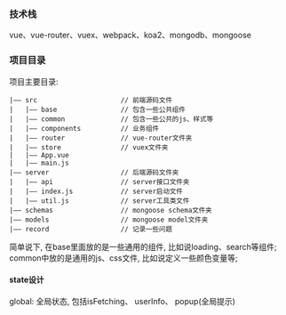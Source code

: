 ### 技术栈

vue、vue-router、vuex、webpack、koa2、mongodb、mongoose

### 项目目录

项目主要目录:
```
|—— src                     // 前端源码文件
|   |—— base                // 包含一些公共组件
|   |—— common              // 包含一些公共的js、样式等
|   |—— components          // 业务组件
|   |—— router              // vue-router文件夹
|   |—— store               // vuex文件夹
|   |—— App.vue           
|   |—— main.js
|—— server                  // 后端源码文件夹
|   |—— api                 // server接口文件夹
|   |—— index.js            // server启动文件
|   |—— util.js             // server工具类文件
|—— schemas                 // mongoose schema文件夹
|—— models                  // mongoose model文件夹
|—— record                  // 记录一些问题
```

简单说下, 在base里面放的是一些通用的组件, 比如说loading、search等组件; common中放的是通用的js、css文件, 比如说定义一些颜色变量等; 

#### state设计

global: 全局状态, 包括isFetching、 userInfo、 popup(全局提示)
